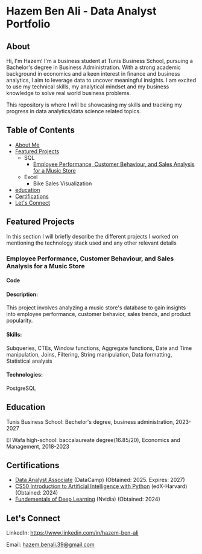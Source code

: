 # Hazem Ben Ali - Data Analyst Portfolio
## About
Hi, I'm Hazem! I'm a business student at Tunis Business School, pursuing a Bachelor's degree in Business Administration. With a strong academic background in economics and a keen interest in finance and business analytics, I aim to leverage data to uncover meaningful insights. I am excited to use my technical skills, my analytical mindset and my business knowledge to solve real world business problems.

This repository is where I will be showcasing my skills and tracking my progress in data analytics/data science related topics.

## Table of Contents
- [About Me](#about)
- [Featured Projects](#featured-projects)
  - SQL
    - [Employee Performance, Customer Behaviour, and Sales Analysis for a Music Store](#employee-performance-customer-behaviour-and-sales-analysis-for-a-music-store)
  - Excel
    - Bike Sales Visualization
- [education](#education)
- [Certifications](#certifications)
- [Let's Connect](#lets-connect)

## Featured Projects
In this section I will briefly describe the different projects I worked on mentioning the technology stack used and any other relevant details

### Employee Performance, Customer Behaviour, and Sales Analysis for a Music Store
#### Code
#### Description:
This project involves analyzing a music store's database to gain insights into employee performance, customer behavior, sales trends, and product popularity.
#### Skills:
Subqueries, CTEs, Window functions, Aggregate functions, Date and Time manipulation, Joins, Filtering, String manipulation, Data formatting, Statistical analysis
#### Technologies: 
PostgreSQL

## Education
Tunis Business School: Bechelor's degree, business administration, 2023-2027


El Wafa high-school: baccalaureate degree(16.85/20), Economics and Management, 2018-2023

## Certifications

- [Data Analyst Associate](https://www.datacamp.com/certificate/DAA0011066045957) (DataCamp) (Obtained: 2025. Expires: 2027)
- [CS50 Introduction to Artificial Intelligence with Python](https://certificates.cs50.io/4258452e-83bf-40d1-bf5c-c981b1a15625.pdf?size=letter) (edX-Harvard) (Obtained: 2024)
- [Fundementals of Deep Learning](https://learn.nvidia.com/certificates?id=9j2YgxUIRiGphCHNxwVv0A) (Nvidia) (Obtained: 2024)

## Let's Connect
LinkedIn: https://www.linkedin.com/in/hazem-ben-ali


Email: hazem.benali.39@gmail.com
